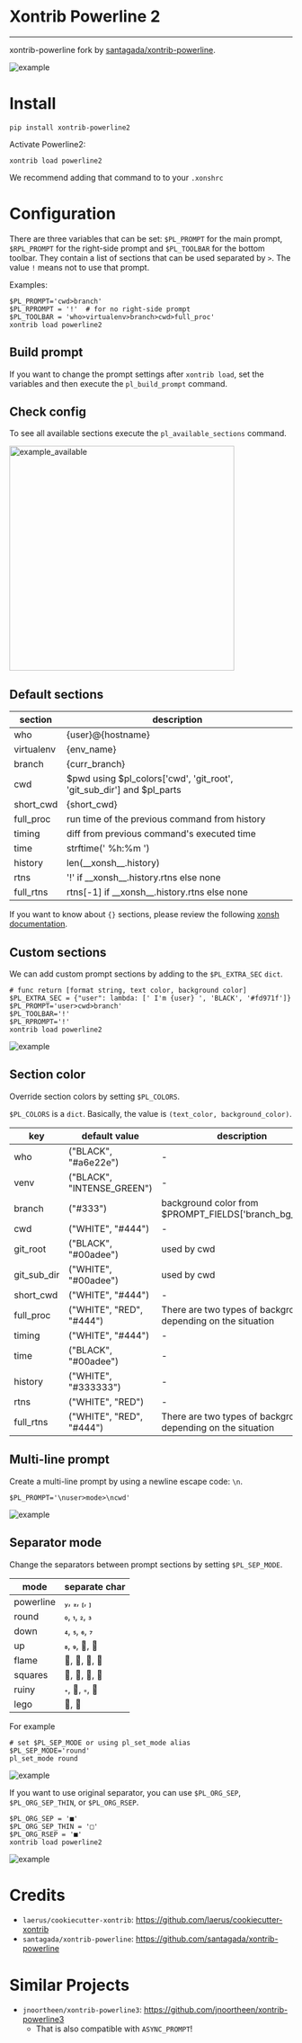 # Xontrib Powerline 2
---

xontrib-powerline fork by [santagada/xontrib-powerline](https://github.com/santagada/xontrib-powerline).

<img src="https://github.com/6syun9/xontrib-powerline2/raw/master/img/example.png" alt="example" title="example">

# Install

```
pip install xontrib-powerline2
```

Activate Powerline2:

```
xontrib load powerline2
```

We recommend adding that command to to your ``.xonshrc``

# Configuration

There are three variables that can be set: ``$PL_PROMPT`` for the main prompt, ``$RPL_PROMPT`` for the right-side prompt and ``$PL_TOOLBAR`` for the bottom toolbar.
They contain a list of sections that can be used separated by ``>``. The value ``!`` means not to use that prompt.

Examples:

```
$PL_PROMPT='cwd>branch'
$PL_RPROMPT = '!'  # for no right-side prompt
$PL_TOOLBAR = 'who>virtualenv>branch>cwd>full_proc'
xontrib load powerline2
```

## Build prompt

If you want to change the prompt settings after `xontrib load`, set the variables and then execute the ``pl_build_prompt`` command.

## Check config

To see all available sections execute the ``pl_available_sections`` command.

<img src="https://github.com/6syun9/xontrib-powerline2/raw/master/img/example_available.png" alt="example_available" width="400px" title="example_available">

## Default sections

|section|description|
|---|---|
|who| {user}@{hostname} |
|virtualenv| {env_name} |
|branch| {curr_branch} |
|cwd| $pwd using $pl_colors['cwd', 'git_root', 'git_sub_dir'] and $pl_parts |
|short_cwd| {short_cwd} |
|full_proc| run time of the previous command from history |
|timing| diff from previous command's executed time |
|time| strftime(' %h:%m ') |
|history| len(\_\_xonsh\_\_.history) |
|rtns| '!' if \_\_xonsh\_\_.history.rtns else none |
|full_rtns| rtns[-1] if \_\_xonsh\_\_.history.rtns else none |


If you want to know about `{}` sections, please review the following [xonsh documentation](https://xon.sh/tutorial.html#customizing-the-prompt).


## Custom sections

We can add custom prompt sections by adding to the `$PL_EXTRA_SEC` `dict`.
```
# func return [format string, text color, background color]
$PL_EXTRA_SEC = {"user": lambda: [' I'm {user} ', 'BLACK', '#fd971f']}
$PL_PROMPT='user>cwd>branch'
$PL_TOOLBAR='!'
$PL_RPROMPT='!'
xontrib load powerline2
```
<img src="https://github.com/6syun9/xontrib-powerline2/raw/master/img/example_custom_sec.png" alt="example" title="custom_sec">


## Section color

Override section colors by setting `$PL_COLORS`.

`$PL_COLORS` is a `dict`. Basically, the value is `(text_color, background_color)`.

|key|default value|description|
|---|---|---|
|who| ("BLACK", "#a6e22e") |-|
|venv| ("BLACK", "INTENSE_GREEN") |-|
|branch| ("#333") | background color from $PROMPT_FIELDS['branch_bg_color'] |
|cwd| ("WHITE", "#444") |-|
|git_root| ("BLACK", "#00adee") | used by cwd |
|git_sub_dir| ("WHITE", "#00adee") | used by cwd |
|short_cwd| ("WHITE", "#444") |-|
|full_proc| ("WHITE", "RED", "#444") |There are two types of background depending on the situation|
|timing| ("WHITE", "#444") |-|
|time| ("BLACK", "#00adee") |-|
|history| ("WHITE", "#333333") |-|
|rtns| ("WHITE", "RED") |-|
|full_rtns| ("WHITE", "RED", "#444") |There are two types of background depending on the situation|


## Multi-line prompt

Create a multi-line prompt by using a newline escape code: `\n`.
```
$PL_PROMPT='\nuser>mode>\ncwd'
```

<img src="https://github.com/vaaaaanquish/xontrib-powerline2/raw/master/img/example_multiline.png" alt="example" title="multiline">

## Separator mode

Change the separators between prompt sections by setting `$PL_SEP_MODE`.

|mode|separate char|
|---|---|
|powerline| , , , |
|round| , , ,  |
|down| , , ,  |
|up| , , ,  |
|flame| , , ,  |
|squares| , , ,  |
|ruiny| , , ,  |
|lego| ,  |

For example
```
# set $PL_SEP_MODE or using pl_set_mode alias
$PL_SEP_MODE='round'
pl_set_mode round
```
<img src="https://github.com/6syun9/xontrib-powerline2/raw/master/img/example_round.png" alt="example" title="round">

If you want to use original separator, you can use `$PL_ORG_SEP`, `$PL_ORG_SEP_THIN`, or `$PL_ORG_RSEP`.
```
$PL_ORG_SEP = '■'
$PL_ORG_SEP_THIN = '□'
$PL_ORG_RSEP = '■'
xontrib load powerline2
```
<img src="https://github.com/6syun9/xontrib-powerline2/raw/master/img/example_origin_sep.png" alt="example" title="origin_sep">

# Credits

 - `laerus/cookiecutter-xontrib`: https://github.com/laerus/cookiecutter-xontrib
 - `santagada/xontrib-powerline`: https://github.com/santagada/xontrib-powerline

# Similar Projects

 - `jnoortheen/xontrib-powerline3`: https://github.com/jnoortheen/xontrib-powerline3
    - That is also compatible with `ASYNC_PROMPT`!
